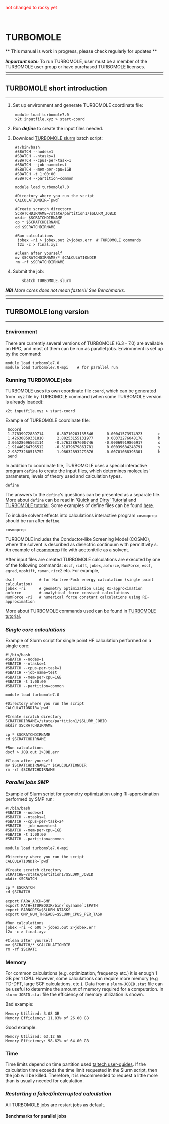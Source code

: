 <span style="color:red">not changed to rocky yet</span>

﻿
# TURBOMOLE

** This manual is work in progress, please check regularly for updates **

***Important note:*** To run TURBOMOLE, user must be a member of the TURBOMOLE user group or have purchased TURBOMOLE licenses. 

<br>
<hr style="margin-right: 0px; margin-bottom: 4px; margin-left: 0px; margin-top: -24px; border:2px solid  #d9d9d9 "></hr>
<hr style="margin: 4px 0px; border:1px solid  #d9d9d9 "></hr>

## TURBOMOLE short introduction 

---

1. Set up environment and generate TURBOMOLE coordinate file:

        module load turbomole7.0
        x2t inputfile.xyz > start-coord

2. Run ***define*** to create the input files needed.

3. Download [TURBOMOLE.slurm](TURBOMOLE.slurm) batch script:

        #!/bin/bash
        #SBATCH --nodes=1
        #SBATCH --ntasks=1
        #SBATCH --cpus-per-task=1
        #SBATCH --job-name=test
        #SBATCH --mem-per-cpu=1GB
        #SBATCH -t 1:00:00
        #SBATCH --partition=common 
    
        module load turbomole7.0
    
        #Directory where you run the script
        CALCULATIONDIR=`pwd`
    
        #Create scratch directory
        SCRATCHDIRNAME=/state/partition1/$SLURM_JOBID
        mkdir $SCRATCHDIRNAME
        cp * $SCRATCHDIRNAME
        cd $SCRATCHDIRNAME 
    
        #Run calculations 
         jobex -ri > jobex.out 2>jobex.err  # TURBOMOLE commands
         t2x -c > final.xyz
         
        #Clean after yourself
        mv $SCRATCHDIRNAME/* $CALCULATIONDIR 
        rm -rf $SCRATCHDIRNAME

4. Submit the job:

           sbatch TURBOMOLE.slurm

***NB!*** _More cores does not mean faster!!! See Benchmarks._

<br>
<hr style="margin-right: 0px; margin-bottom: 4px; margin-left: 0px; margin-top: -24px; border:2px solid  #d9d9d9 "></hr>
<hr style="margin: 4px 0px; border:1px solid  #d9d9d9 "></hr>

## TURBOMOLE long version 

---

### Environment

There are currently several versions of TURBOMOLE (6.3 - 7.0) are available on HPC, and most of them can be run as parallel jobs. Environment is set up by the command:

    module load turbomole7.0
    module load turbomole7.0-mpi    # for parallel run 


### Running TURBOMOLE jobs


TURBOMOLE uses its own coordinate file `coord`, which can be generated from .xyz file by TURBOMOLE command (when some TURBOMOLE version is already loaded):

    x2t inputfile.xyz > start-coord

Example of TURBOMOLE coordinate file:

     $coord
     1.27839972889714      0.80710203135546      0.00041573974923       c
     1.42630859331810      2.88253155131977      0.00372276048178       h
     3.06528696563114     -0.57632867600746     -0.00069919866917       o
    -1.91446264796512     -0.31879679861781      0.00039684248791       s
    -2.98773260513752      1.98632893279876     -0.00701088395301       h
     $end


In addition to coordinate file, TURBOMOLE uses a special interactive program `define` to create the input files, which determines  molecules' parameters, levels of theory used and calculation types.  

    define

The answers to the `define`'s questions can be presented as a separate file. More about `define` can be read in [‘Quick and Dirty’ Tutorial](http://www.cosmologic-services.de/downloads/TM72-documentation/DOKse8.html) and [TURBOMOLE tutorial](Turbomole_Tutorial_7-0.pdf). Some examples of define files can be found [here](define.md).

To include solvent effects into calculations interactive program `cosmoprep` should be run after `define`.

    cosmoprep 

TURBOMOLE includes the Conductor-like Screening Model (COSMO), where the solvent is described as dielectric continuum with permittivity ε. An example of [cosmoprep](cosmoprep.sh) file with acetonitrile as a solvent.
    
After input files are created TURBOMOLE calculations are executed by one of the following commands: `dscf`, `ridft`, `jobex`, `aoforce`, `NumForce`, `escf`, `egrad`, `mpshift`, `raman`, `ricc2` etc. For example, 

    dscf           # for Hartree-Fock energy calculation (single point calculation)
    jobex -ri      # geometry optimization using RI-approximation
    aoforce        # analytical force constant calculations
    NumForce -ri   # numerical force constant calculations using RI-approximation

More about TURBOMOLE commands used can be found in [TURBOMOLE tutorial](Turbomole_Tutorial_7-0.pdf).


### _Single core calculations_

Example of Slurm script for single point HF calculation performed on a single core:

    #!/bin/bash
    #SBATCH --nodes=1
    #SBATCH --ntasks=1
    #SBATCH --cpus-per-task=1
    #SBATCH --job-name=test
    #SBATCH --mem-per-cpu=1GB
    #SBATCH -t 1:00:00
    #SBATCH --partition=common 
    
    module load turbomole7.0
    
    #Directory where you run the script
    CALCULATIONDIR=`pwd`
    
    #Create scratch directory
    SCRATCHDIRNAME=/state/partition1/$SLURM_JOBID
    mkdir $SCRATCHDIRNAME
    
    cp * $SCRATCHDIRNAME
    cd $SCRATCHDIRNAME 
    
    #Run calculations 
    dscf > JOB.out 2>JOB.err  
        
    #Clean after yourself
    mv $SCRATCHDIRNAME/* $CALCULATIONDIR 
    rm -rf $SCRATCHDIRNAME


### _Parallel jobs SMP_

Example of Slurm script for geometry optimization using RI-approximation performed by SMP run:

    #!/bin/bash
    #SBATCH --nodes=1
    #SBATCH --ntasks=1
    #SBATCH --cpus-per-task=24
    #SBATCH --job-name=test
    #SBATCH --mem-per-cpu=1GB
    #SBATCH -t 1:00:00
    #SBATCH --partition=common 
    
    module load turbomole7.0-mpi
    
    #Directory where you run the script
    CALCULATIONDIR=`pwd`
    
    #Create scratch directory
    SCRATCHE=/state/partition1/$SLURM_JOBID
    mkdir $SCRATCH
    
    cp * $SCRATCH
    cd $SCRATCH 
    
    export PARA_ARCH=SMP
    export PATH=$TURBODIR/bin/`sysname`:$PATH 
    export PARNODES=$SLURM_NTASKS 
    export OMP_NUM_THREADS=$SLURM_CPUS_PER_TASK
    
    #Run calculations 
    jobex -ri -c 600 > jobex.out 2>jobex.err 
    t2x -c > final.xyz
    
    #Clean after yourself
    mv $SCRATCH/* $CALCULATIONDIR 
    rm -rf $SCRATC



### Memory

For common calculations (e.g. optimization, frequency etc.) it is enough 1 GB per 1 CPU. However, some calculations can require more memory (e.g TD-DFT, large SCF calculations, etc.). Data from a `slurm-JOBID.stat` file can be useful to determine the amount of memory required for a computation. In `slurm-JOBID.stat` file the efficiency of memory utilization is shown. 

Bad example:

    Memory Utilized: 3.08 GB 
    Memory Efficiency: 11.83% of 26.00 GB



Good example:

    Memory Utilized: 63.12 GB 
    Memory Efficiency: 98.62% of 64.00 GB


    
### Time

Time limits depend on time partition used [taltech user-guides](https://docs.hpc.taltech.ee/hardware). If the calculation time exceeds the time limit requested in the Slurm script, then the job will be killed. Therefore, it is recommended to request a little more than is usually needed for calculation. 


### _Restarting a failed/interrupted calculation_

All TURBOMOLE jobs are restart jobs as default.


#### Benchmarks for parallel jobs





